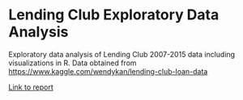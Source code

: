 # Lending Club Exploratory Data Analysis

Exploratory data analysis of Lending Club 2007-2015 data including visualizations in R. Data obtained from https://www.kaggle.com/wendykan/lending-club-loan-data

[Link to report](https://github.com/yanchenm/lending-club-eda/blob/master/report.html)
